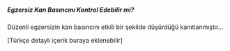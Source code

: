 ##### Egzersiz Kan Basıncını Kontrol Edebilir mi?

Düzenli egzersizin kan basıncını etkili bir şekilde düşürdüğü kanıtlanmıştır...

[Türkçe detaylı içerik buraya eklenebilir]